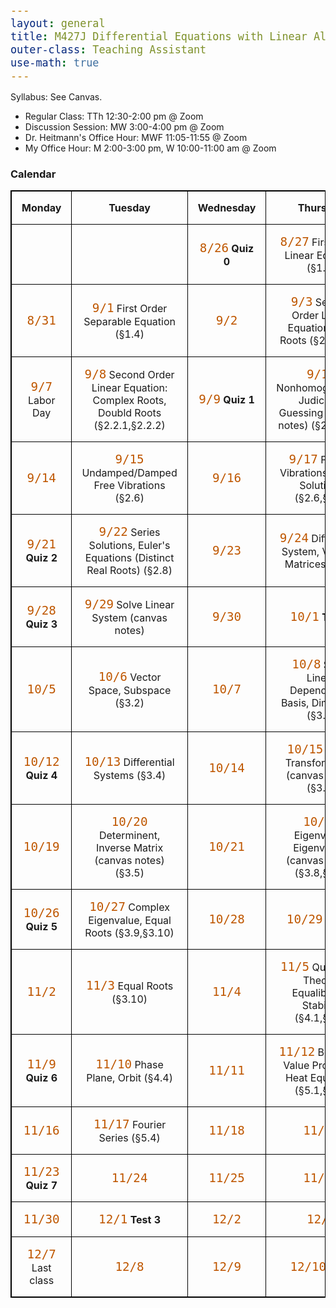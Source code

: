 ```yaml
---
layout: general
title: M427J Differential Equations with Linear Algebra
outer-class: Teaching Assistant
use-math: true
---
```


Syllabus: See Canvas.

- Regular Class: TTh 12:30-2:00 pm @ Zoom
- Discussion Session: MW 3:00-4:00 pm @ Zoom
- Dr. Heitmann's Office Hour: MWF 11:05-11:55 @ Zoom
- My Office Hour: M 2:00-3:00 pm, W 10:00-11:00 am @ Zoom

### Calendar

<style>
    table, th, td {
        border: 1px solid black;
        border-collapse: collapse;
    }
    th, td {
        padding: 1em;
    }
    td {
        width: 25%;
    }
    code {
        font-size: 1.2em;
        color: #BF5700;
    }
</style>

| Monday	| Tuesday	| Wednesday | Thursday	|
|:-------:	|:-------:	|:-------:	|:-------:	|
|       	|       	| `8/26` **Quiz 0**  	| `8/27` First Order Linear Equation (&sect;1.2)	|
| `8/31`  	| `9/1` First Order Separable Equation (&sect;1.4) 	| `9/2`   	| `9/3`  Second Order Linear Equation: Real Roots (&sect;2.1,&sect;2.2)	|
| `9/7` Labor Day    	| `9/8`  Second Order Linear Equation: Complex Roots, Doubld Roots (&sect;2.2.1,&sect;2.2.2) 	| `9/9` **Quiz 1**  	| `9/10` Nonhomogeneous, Judicious Guessing (canvas notes) (&sect;2.3,&sect;2.5)	|
| `9/14`  	| `9/15` Undamped/Damped Free Vibrations (&sect;2.6) 	| `9/16`  	| `9/17` Forced Vibrations, Series Solutions (&sect;2.6,&sect;2.8) 	|
| `9/21` **Quiz 2**  	| `9/22` Series Solutions, Euler's Equations (Distinct Real Roots) (&sect;2.8) 	| `9/23`  	| `9/24` Differential System, Vectors, Matrices (&sect;3.1) |
| `9/28` **Quiz 3**    	| `9/29` Solve Linear System (canvas notes) | `9/30`  	| `10/1` **Test 1** 	|
| `10/5`  	| `10/6` Vector Space, Subspace (&sect;3.2) 	| `10/7`  	| `10/8` Span, Linear Dependency, Basis, Dimension (&sect;3.3) 	|
| `10/12` **Quiz 4**   	| `10/13` Differential Systems (&sect;3.4)	| `10/14` 	| `10/15` Linear Transformation (canvas notes) (&sect;3.7) |
| `10/19` 	| `10/20` Determinent, Inverse Matrix (canvas notes) (&sect;3.5)	| `10/21` 	| `10/22` Eigenvalue, Eigenvector (canvas notes) (&sect;3.8,&sect;3.9)	|
| `10/26` **Quiz 5** 	| `10/27` Complex Eigenvalue, Equal Roots (&sect;3.9,&sect;3.10)  	| `10/28` 	| `10/29` **Test 2**	|
| `11/2`    | `11/3`  Equal Roots (&sect;3.10)		| `11/4`  	| `11/5` Qualitative Theory, Equalibrium, Stability (&sect;4.1,&sect;4.2) 	|
| `11/9` **Quiz 6**    	| `11/10` Phase Plane, Orbit (&sect;4.4)	| `11/11` 	| `11/12` Boundary Value Problems, Heat Equations (&sect;5.1,&sect;5.3)	|
| `11/16` 	| `11/17` Fourier Series (&sect;5.4)	| `11/18` 	| `11/19` 	|
| `11/23` **Quiz 7**   	| `11/24` 	| `11/25` 	| `11/26` 	|
| `11/30` 	| `12/1` **Test 3**  	| `12/2`  	| `12/3`  	|
| `12/7` Last class  	| `12/8`  	| `12/9`  	| `12/10` **Final**	|